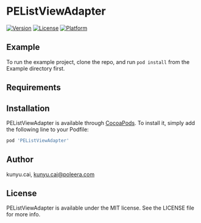 # PEListViewAdapter

[![Version](https://img.shields.io/cocoapods/v/PEListViewAdapter.svg?style=flat)](https://cocoapods.org/pods/PEListViewAdapter)
[![License](https://img.shields.io/cocoapods/l/PEListViewAdapter.svg?style=flat)](https://cocoapods.org/pods/PEListViewAdapter)
[![Platform](https://img.shields.io/cocoapods/p/PEListViewAdapter.svg?style=flat)](https://cocoapods.org/pods/PEListViewAdapter)

## Example

To run the example project, clone the repo, and run `pod install` from the Example directory first.

## Requirements

## Installation

PEListViewAdapter is available through [CocoaPods](https://cocoapods.org). To install
it, simply add the following line to your Podfile:

```ruby
pod 'PEListViewAdapter'
```

## Author

kunyu.cai, kunyu.cai@poleera.com

## License

PEListViewAdapter is available under the MIT license. See the LICENSE file for more info.
